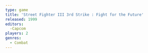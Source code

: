 ```yaml
---
type: game
title: 'Street Fighter III 3rd Strike : Fight for the Future'
released: 1999
editors: 
  -Capcom
players: 2
genres:
  - Combat
---
```

